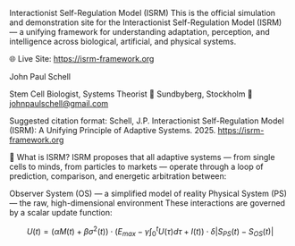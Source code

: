 Interactionist Self-Regulation Model (ISRM)
This is the official simulation and demonstration site for the Interactionist Self-Regulation Model (ISRM) — a unifying framework for understanding adaptation, perception, and intelligence across biological, artificial, and physical systems.

🌐 Live Site: https://isrm-framework.org

John Paul Schell

Stem Cell Biologist, Systems Theorist 📍 Sundbyberg, Stockholm 📧 johnpaulschell@gmail.com

Suggested citation format: Schell, J.P. Interactionist Self-Regulation Model (ISRM): A Unifying Principle of Adaptive Systems. 2025. https://isrm-framework.org

🧠 What is ISRM?
ISRM proposes that all adaptive systems — from single cells to minds, from particles to markets — operate through a loop of prediction, comparison, and energetic arbitration between:

Observer System (OS) — a simplified model of reality
Physical System (PS) — the raw, high-dimensional environment
These interactions are governed by a scalar update function:

```math
U(t) = (\alpha M(t) + \beta \sigma^2(t)) \cdot (E_{max} - \gamma \int_0^t U(\tau)d\tau + I(t)) \cdot \delta |S_{PS}(t) - S_{OS}(t)|
